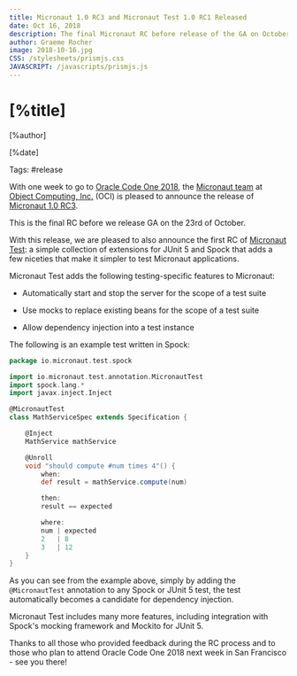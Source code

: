```yaml
---
title: Micronaut 1.0 RC3 and Micronaut Test 1.0 RC1 Released
date: Oct 16, 2018
description: The final Micronaut RC before release of the GA on October 23rd is out! Find out what's new and what's to come!
author: Graeme Rocher
image: 2018-10-16.jpg
CSS: /stylesheets/prismjs.css
JAVASCRIPT: /javascripts/prismjs.js
---
```


# [%title]

[%author]

[%date]

Tags: #release

With one week to go to [Oracle Code One 2018](https://objectcomputing.com/resources/events/conferences/oracle-code-one-2018), the [Micronaut team](https://objectcomputing.com/products/2gm-team) at [Object Computing, Inc.](https://objectcomputing.com/) (OCI) is pleased to announce the release of [Micronaut 1.0 RC3](https://github.com/micronaut-projects/micronaut-core/releases/tag/v1.0.0.RC3).

This is the final RC before we release GA on the 23rd of October.

With this release, we are pleased to also announce the first RC of [Micronaut Test](https://micronaut-projects.github.io/micronaut-test/latest/guide/index.html): a simple collection of extensions for JUnit 5 and Spock that adds a few niceties that make it simpler to test Micronaut applications.

Micronaut Test adds the following testing-specific features to Micronaut:

*   Automatically start and stop the server for the scope of a test suite

*   Use mocks to replace existing beans for the scope of a test suite

*   Allow dependency injection into a test instance

The following is an example test written in Spock:

```groovy {.line-numbers}
package io.micronaut.test.spock

import io.micronaut.test.annotation.MicronautTest
import spock.lang.*
import javax.inject.Inject

@MicronautTest
class MathServiceSpec extends Specification {

    @Inject
    MathService mathService

    @Unroll
    void "should compute #num times 4"() {
        when:
        def result = mathService.compute(num)

        then:
        result == expected

        where:
        num | expected
        2   | 8
        3   | 12
    }
}
```

As you can see from the example above, simply by adding the `@MicronautTest` annotation to any Spock or JUnit 5 test, the test automatically becomes a candidate for dependency injection.

Micronaut Test includes many more features, including integration with Spock's mocking framework and Mockito for JUnit 5.

Thanks to all those who provided feedback during the RC process and to those who plan to attend Oracle Code One 2018 next week in San Francisco - see you there!
